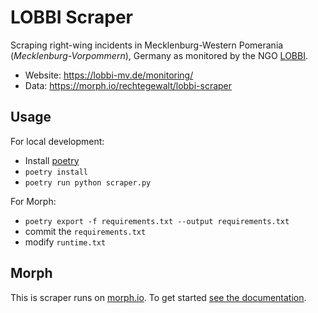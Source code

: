 # LOBBI Scraper

Scraping right-wing incidents in Mecklenburg-Western Pomerania (_Mecklenburg-Vorpommern_), Germany as monitored by the NGO [LOBBI](https://lobbi-mv.de/).

-   Website: <https://lobbi-mv.de/monitoring/>
-   Data: <https://morph.io/rechtegewalt/lobbi-scraper>

## Usage

For local development:

-   Install [poetry](https://python-poetry.org/)
-   `poetry install`
-   `poetry run python scraper.py`

For Morph:

-   `poetry export -f requirements.txt --output requirements.txt`
-   commit the `requirements.txt`
-   modify `runtime.txt`

## Morph

This is scraper runs on [morph.io](https://morph.io). To get started [see the documentation](https://morph.io/documentation).
